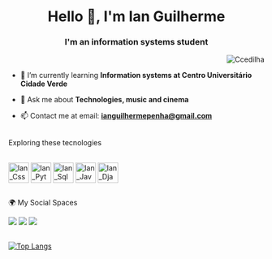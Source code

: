 <h1 align="center">Hello 👋, I'm Ian Guilherme</h1>

<h3  align="center">I'm an information systems student</h3>

<p align="right"> <img src="https://komarev.com/ghpvc/?username=Ccedilha&color=lightgrey&style=plastic" alt="Ccedilha" /> </p> 

- 🌱 I’m currently learning **Information systems at Centro Universitário Cidade Verde**  
 
 - 💬 Ask me about **Technologies, music and cinema**
 
 - 📫 Contact me at email: **ianguilhermepenha@gmail.com**

##
Exploring these tecnologies 
<div style="display: inline_block"><br>
  <img align="center" alt="Ian_Css" height="40" width="40" src="https://cdn.jsdelivr.net/gh/devicons/devicon@latest/icons/css3/css3-original.svg" />
  <img align="center" alt="Ian_Python" height="40" width="40" src="https://cdn.jsdelivr.net/gh/devicons/devicon@latest/icons/python/python-original.svg" />
  <img align="center" alt="Ian_Sql" height="40" width="40" src="https://cdn.jsdelivr.net/gh/devicons/devicon@latest/icons/mysql/mysql-original.svg" />
  <img align="center" alt="Ian_Java" height="40" width="40" src="https://cdn.jsdelivr.net/gh/devicons/devicon@latest/icons/java/java-original.svg" />
  <img align="center" alt="Ian_Django" height="40" width="40" src="https://cdn.jsdelivr.net/gh/devicons/devicon@latest/icons/django/django-plain-wordmark.svg" />

  </div>
  
##
🌍 My Social Spaces
<div>
 
  <a href="https://www.instagram.com/cedilha0/" target="_blank"><img src="https://img.shields.io/badge/-Instagram-%23E4405F?style=for-the-badge&logo=instagram&logoColor=white" target="_blank"></a>
  <a href="https://www.last.fm/pt/user/cecidilha1" target="_blank"><img src="https://img.shields.io/badge/last.fm-D51007?style=for-the-badge&logo=last.fm&logoColor=white"></a> 
  <a href="https://open.spotify.com/user/tpe2t3bq55rx06b2ugahhf340?si=847c23e866a74f7e" target="_blank"><img src="https://img.shields.io/badge/Spotify-1ED760?&style=for-the-badge&logo=spotify&logoColor=white"></a> 
  
</div>

##

[![Top Langs](https://github-readme-stats.vercel.app/api/top-langs/?username=Ccedilha&layout=compact&theme=transparent)](https://github.com/anuraghazra/github-readme-stats)

